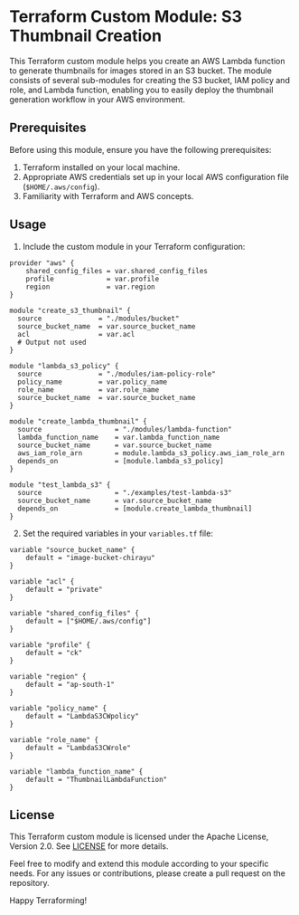# Terraform Custom Module: S3 Thumbnail Creation

This Terraform custom module helps you create an AWS Lambda function to generate thumbnails for images stored in an S3 bucket. The module consists of several sub-modules for creating the S3 bucket, IAM policy and role, and Lambda function, enabling you to easily deploy the thumbnail generation workflow in your AWS environment.

## Prerequisites

Before using this module, ensure you have the following prerequisites:

1. Terraform installed on your local machine.
2. Appropriate AWS credentials set up in your local AWS configuration file (`$HOME/.aws/config`).
3. Familiarity with Terraform and AWS concepts.

## Usage

1. Include the custom module in your Terraform configuration:

```hcl
provider "aws" {
    shared_config_files = var.shared_config_files
    profile             = var.profile
    region              = var.region
}

module "create_s3_thumbnail" {
  source              = "./modules/bucket"
  source_bucket_name  = var.source_bucket_name
  acl                 = var.acl
  # Output not used
}

module "lambda_s3_policy" {
  source              = "./modules/iam-policy-role"
  policy_name         = var.policy_name
  role_name           = var.role_name
  source_bucket_name  = var.source_bucket_name
}

module "create_lambda_thumbnail" {
  source                  = "./modules/lambda-function"
  lambda_function_name    = var.lambda_function_name
  source_bucket_name      = var.source_bucket_name
  aws_iam_role_arn        = module.lambda_s3_policy.aws_iam_role_arn
  depends_on              = [module.lambda_s3_policy]
}

module "test_lambda_s3" {
  source                  = "./examples/test-lambda-s3"
  source_bucket_name      = var.source_bucket_name
  depends_on              = [module.create_lambda_thumbnail]
}
```

2. Set the required variables in your `variables.tf` file:

```hcl
variable "source_bucket_name" {
    default = "image-bucket-chirayu"
}

variable "acl" {
    default = "private"
}

variable "shared_config_files" {
    default = ["$HOME/.aws/config"]
}

variable "profile" {
    default = "ck"
}

variable "region" {
    default = "ap-south-1"
}

variable "policy_name" {
    default = "LambdaS3CWpolicy"
}

variable "role_name" {
    default = "LambdaS3CWrole"
}

variable "lambda_function_name" {
    default = "ThumbnailLambdaFunction"
}
```

## License

This Terraform custom module is licensed under the Apache License, Version 2.0. See [LICENSE](LICENSE) for more details.

Feel free to modify and extend this module according to your specific needs. For any issues or contributions, please create a pull request on the repository.

Happy Terraforming!
